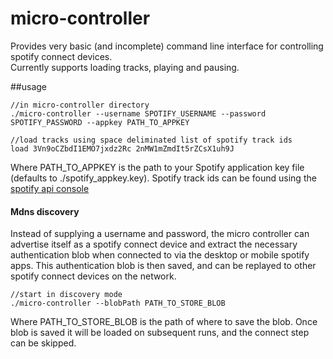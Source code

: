 # micro-controller

Provides very basic (and incomplete) command line interface for controlling spotify connect devices.  
Currently supports loading tracks, playing and pausing.

##usage
````
//in micro-controller directory
./micro-controller --username SPOTIFY_USERNAME --password SPOTIFY_PASSWORD --appkey PATH_TO_APPKEY

//load tracks using space deliminated list of spotify track ids
load 3Vn9oCZbdI1EMO7jxdz2Rc 2nMW1mZmdIt5rZCsX1uh9J
````
Where PATH_TO_APPKEY is the path to your Spotify application key file (defaults to ./spotify_appkey.key).
Spotify track ids can be found using the [spotify api console](https://developer.spotify.com/web-api/console/get-search-item/)

#### Mdns discovery
Instead of supplying a username and password, the micro controller can advertise itself as a spotify connect device and extract the necessary authentication blob when connected to via the desktop or mobile spotify apps.  This authentication blob is then saved, and can be replayed to other spotify connect devices on the network.

````
//start in discovery mode
./micro-controller --blobPath PATH_TO_STORE_BLOB
````
Where PATH_TO_STORE_BLOB is the path of where to save the blob.  Once blob is saved it will be loaded on subsequent runs, and the connect step can be skipped.
